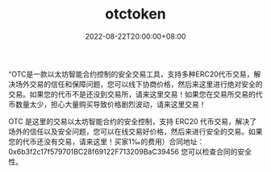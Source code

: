 ﻿---
title: "otctoken"
description: "OTC是一款以太坊智能合约控制的担保交易工具，支持多种ERC20代币交易，解决了场外交易的信任以及担保问题，您可以在线下商量好价格，然后来这里进行绝对安全的交易。如果您的代币还没有上交易所请来这里交易！如果您的代币在交易所交易量太小，担心大额交易滑点太大，请来这里交易！（超低的费用，仅收取买家1‰的费用）"
date: 2022-08-22T20:00:00+08:00
lastmod: 2022-08-22T15:00:00+08:00
draft: false
authors: ["Cindy"]
featuredImage: "otctoken.png"
tags: ["DeFi","otctoken"]
categories: ["nfts"]
nfts: ["DeFi"]
blockchain: "ETH"
website: "https://otctoken.me/"
twitter: ""
discord: ""
telegram: ""
github: ""
youtube: ""
twitch: ""
facebook: ""
instagram: ""
reddit: ""
medium: ""
steam: ""
gitbook: ""
googleplay: ""
appstore: ""
status: "Live"
weight: 
lightgallery: true
toc: true
pinned: false
recommend: false
recommend1: false
---
“OTC是一款以太坊智能合约控制的安全交易工具，支持多种ERC20代币交易，解决场外交易的信任和保障问题，您可以线下协商价格，然后来这里进行绝对安全的交易。如果您的代币不是还没到交易所，请来这里交易！如果您在交易所交易的代币数量太少，担心大量购买导致价格剧烈波动，请来这里交易！

OTC 是这里的交易以太坊智能合约的安全控制，支持 ERC20 代币交易，解决了场外的信任以及安全问题，您可以在线交易好价格，然后来进行安全的交易。如果您的代币还没有交易，请来这里！买家1‰的费用）合同地址：0x6b3f2c17f579701BC28f69122F713209BaC39456 您可以检查合同的安全性。